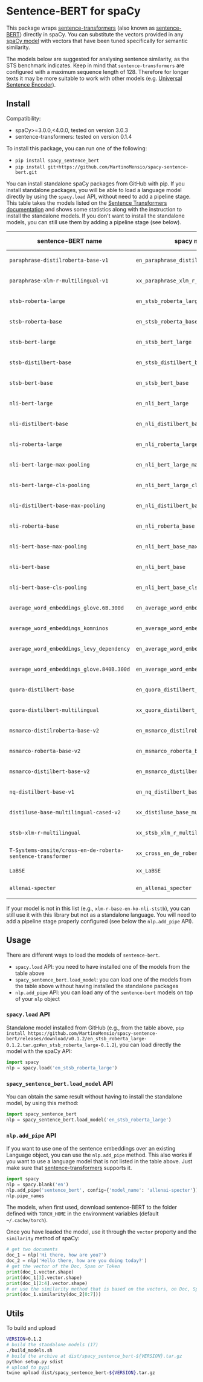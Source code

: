# Sentence-BERT for spaCy

This package wraps [sentence-transformers](https://github.com/UKPLab/sentence-transformers) (also known as [sentence-BERT](http://arxiv.org/abs/1908.10084)) directly in spaCy.
You can substitute the vectors provided in any [spaCy model](https://spacy.io/models) with vectors that have been tuned specifically for semantic similarity.

The models below are suggested for analysing sentence similarity, as the STS benchmark indicates.
Keep in mind that `sentence-transformers` are configured with a maximum sequence length of 128. Therefore for longer texts it may be more suitable to work with other models (e.g. [Universal Sentence Encoder](https://github.com/MartinoMensio/spacy-universal-sentence-encoder-tfhub)).

## Install

Compatibility:
- spaCy>=3.0.0,<4.0.0, tested on version 3.0.3
- sentence-transformers: tested on version 0.1.4

To install this package, you can run one of the following:

- `pip install spacy_sentence_bert`
-  `pip install git+https://github.com/MartinoMensio/spacy-sentence-bert.git`

You can install standalone spaCy packages from GitHub with pip. If you install standalone packages, you will be able to load a language model directly by using the `spacy.load` API, without need to add a pipeline stage.
This table takes the models listed on the [Sentence Transformers documentation](https://www.sbert.net/docs/pretrained_models.html) and shows some statistics along with the instruction to install the standalone models.
If you don't want to install the standalone models, you can still use them by adding a pipeline stage (see below).


|  sentence-BERT name                    |  spacy model name  |  dimensions          |  language  | STS benchmark | standalone install |
|----------------------------------------|--------------------|----------------------|------------|---------------|---------|
| `paraphrase-distilroberta-base-v1`     | `en_paraphrase_distilroberta_base_v1`            |  768 | en | 81.81          | `pip install https://github.com/MartinoMensio/spacy-sentence-bert/releases/download/v0.1.2/en_paraphrase_distilroberta_base_v1-0.1.2.tar.gz#en_paraphrase_distilroberta_base_v1-0.1.2`  |
| `paraphrase-xlm-r-multilingual-v1`     | `xx_paraphrase_xlm_r_multilingual_v1`            |  768 | 50+ | 83.50          | `pip install https://github.com/MartinoMensio/spacy-sentence-bert/releases/download/v0.1.2/xx_paraphrase_xlm_r_multilingual_v1-0.1.2.tar.gz#xx_paraphrase_xlm_r_multilingual_v1-0.1.2`  |
| `stsb-roberta-large`   | `en_stsb_roberta_large`   | 1024 | en | 86.39          | `pip install https://github.com/MartinoMensio/spacy-sentence-bert/releases/download/v0.1.2/en_stsb_roberta_large-0.1.2.tar.gz#en_stsb_roberta_large-0.1.2`  |
| `stsb-roberta-base`    | `en_stsb_roberta_base`    |  768 | en | 85.44          | `pip install https://github.com/MartinoMensio/spacy-sentence-bert/releases/download/v0.1.2/en_stsb_roberta_base-0.1.2.tar.gz#en_stsb_roberta_base-0.1.2`  |
| `stsb-bert-large`      | `en_stsb_bert_large`      | 1024 | en | 85.29          | `pip install https://github.com/MartinoMensio/spacy-sentence-bert/releases/download/v0.1.2/en_stsb_bert_large-0.1.2.tar.gz#en_stsb_bert_large-0.1.2`  |
| `stsb-distilbert-base` | `en_stsb_distilbert_base` |  768 | en | 85.16          | `pip install https://github.com/MartinoMensio/spacy-sentence-bert/releases/download/v0.1.2/en_stsb_distilbert_base-0.1.2.tar.gz#en_stsb_distilbert_base-0.1.2`  |
| `stsb-bert-base`       | `en_stsb_bert_base`       |  768 | en | 85.14          | `pip install https://github.com/MartinoMensio/spacy-sentence-bert/releases/download/v0.1.2/en_stsb_bert_base-0.1.2.tar.gz#en_stsb_bert_base-0.1.2`  |
| `nli-bert-large`           | `en_nli_bert_large`           | 1024 | en | 79.19          | `pip install https://github.com/MartinoMensio/spacy-sentence-bert/releases/download/v0.1.2/en_nli_bert_large-0.1.2.tar.gz#en_nli_bert_large-0.1.2`  |
| `nli-distilbert-base`      | `en_nli_distilbert_base`      |  768 | en | 78.69          | `pip install https://github.com/MartinoMensio/spacy-sentence-bert/releases/download/v0.1.2/en_nli_distilbert_base-0.1.2.tar.gz#en_nli_distilbert_base-0.1.2`  |
| `nli-roberta-large`        | `en_nli_roberta_large`        | 1024 | en | 78.69          | `pip install https://github.com/MartinoMensio/spacy-sentence-bert/releases/download/v0.1.2/en_nli_roberta_large-0.1.2.tar.gz#en_nli_roberta_large-0.1.2`  |
| `nli-bert-large-max-pooling`            | `en_nli_bert_large_max_pooling`            | 1024 | en | 78.41          | `pip install https://github.com/MartinoMensio/spacy-sentence-bert/releases/download/v0.1.2/en_nli_bert_large_max_pooling-0.1.2.tar.gz#en_nli_bert_large_max_pooling-0.1.2`  |
| `nli-bert-large-cls-pooling`             | `en_nli_bert_large_cls_pooling`            | 1024 | en | 78.29          | `pip install https://github.com/MartinoMensio/spacy-sentence-bert/releases/download/v0.1.2/en_nli_bert_large_cls_pooling-0.1.2.tar.gz#en_nli_bert_large_cls_pooling-0.1.2`  |
| `nli-distilbert-base-max-pooling`             | `en_nli_distilbert_base_max_pooling`            | 768 | en | 77.61          | `pip install https://github.com/MartinoMensio/spacy-sentence-bert/releases/download/v0.1.2/en_nli_distilbert_base_max_pooling-0.1.2.tar.gz#en_nli_distilbert_base_max_pooling-0.1.2`  |
| `nli-roberta-base`         | `en_nli_roberta_base`         |  768 | en | 77.49          | `pip install https://github.com/MartinoMensio/spacy-sentence-bert/releases/download/v0.1.2/en_nli_roberta_base-0.1.2.tar.gz#en_nli_roberta_base-0.1.2`  |
| `nli-bert-base-max-pooling`             | `en_nli_bert_base_max_pooling`             |  768 | en | 77.21          | `pip install https://github.com/MartinoMensio/spacy-sentence-bert/releases/download/v0.1.2/en_nli_bert_base_max_pooling-0.1.2.tar.gz#en_nli_bert_base_max_pooling-0.1.2`  |
| `nli-bert-base`            | `en_nli_bert_base`            |  768 | en | 77.12          | `pip install https://github.com/MartinoMensio/spacy-sentence-bert/releases/download/v0.1.2/en_nli_bert_base-0.1.2.tar.gz#en_nli_bert_base-0.1.2`  |
| `nli-bert-base-cls-pooling`              | `en_nli_bert_base_cls_pooling`              |  768 | en | 76.30          | `pip install https://github.com/MartinoMensio/spacy-sentence-bert/releases/download/v0.1.2/en_nli_bert_base_cls_pooling-0.1.2.tar.gz#en_nli_bert_base_cls_pooling-0.1.2`  |
| `average_word_embeddings_glove.6B.300d`              | `en_average_word_embeddings_glove.6B.300d`              |  768 | en | 61.77          | `pip install https://github.com/MartinoMensio/spacy-sentence-bert/releases/download/v0.1.2/en_average_word_embeddings_glove.6B.300d-0.1.2.tar.gz#en_average_word_embeddings_glove.6B.300d-0.1.2`  |
| `average_word_embeddings_komninos`              | `en_average_word_embeddings_komninos`              |  768 | en | 61.56          | `pip install https://github.com/MartinoMensio/spacy-sentence-bert/releases/download/v0.1.2/en_average_word_embeddings_komninos-0.1.2.tar.gz#en_average_word_embeddings_komninos-0.1.2`  |
| `average_word_embeddings_levy_dependency`              | `en_average_word_embeddings_levy_dependency`              |  768 | en | 59.22          | `pip install https://github.com/MartinoMensio/spacy-sentence-bert/releases/download/v0.1.2/en_average_word_embeddings_levy_dependency-0.1.2.tar.gz#en_average_word_embeddings_levy_dependency-0.1.2`  |
| `average_word_embeddings_glove.840B.300d`              | `en_average_word_embeddings_glove.840B.300d`              |  768 | en | 52.54          | `pip install https://github.com/MartinoMensio/spacy-sentence-bert/releases/download/v0.1.2/en_average_word_embeddings_glove.840B.300d-0.1.2.tar.gz#en_average_word_embeddings_glove.840B.300d-0.1.2`  |
| `quora-distilbert-base`              | `en_quora_distilbert_base`              |  768 | en | N/A          | `pip install https://github.com/MartinoMensio/spacy-sentence-bert/releases/download/v0.1.2/en_quora_distilbert_base-0.1.2.tar.gz#en_quora_distilbert_base-0.1.2`  |
| `quora-distilbert-multilingual`              | `xx_quora_distilbert_multilingual`              |  768 | 50+ | N/A          | `pip install https://github.com/MartinoMensio/spacy-sentence-bert/releases/download/v0.1.2/xx_quora_distilbert_multilingual-0.1.2.tar.gz#xx_quora_distilbert_multilingual-0.1.2`  |
| `msmarco-distilroberta-base-v2`              | `en_msmarco_distilroberta_base_v2`              |  768 | en | N/A          | `pip install https://github.com/MartinoMensio/spacy-sentence-bert/releases/download/v0.1.2/en_msmarco_distilroberta_base_v2-0.1.2.tar.gz#en_msmarco_distilroberta_base_v2-0.1.2`  |
| `msmarco-roberta-base-v2`              | `en_msmarco_roberta_base_v2`              |  768 | en | N/A          | `pip install https://github.com/MartinoMensio/spacy-sentence-bert/releases/download/v0.1.2/en_msmarco_roberta_base_v2-0.1.2.tar.gz#en_msmarco_roberta_base_v2-0.1.2`  |
| `msmarco-distilbert-base-v2`              | `en_msmarco_distilbert_base_v2`              |  768 | en | N/A          | `pip install https://github.com/MartinoMensio/spacy-sentence-bert/releases/download/v0.1.2/en_msmarco_distilbert_base_v2-0.1.2.tar.gz#en_msmarco_distilbert_base_v2-0.1.2`  |
| `nq-distilbert-base-v1`              | `en_nq_distilbert_base_v1`              |  768 | en | N/A          | `pip install https://github.com/MartinoMensio/spacy-sentence-bert/releases/download/v0.1.2/en_nq_distilbert_base_v1-0.1.2.tar.gz#en_nq_distilbert_base_v1-0.1.2`  |
| `distiluse-base-multilingual-cased-v2`              | `xx_distiluse_base_multilingual_cased_v2`              |  512 | 50+ | N/A          | `pip install https://github.com/MartinoMensio/spacy-sentence-bert/releases/download/v0.1.2/xx_distiluse_base_multilingual_cased_v2-0.1.2.tar.gz#xx_distiluse_base_multilingual_cased_v2-0.1.2`  |
| `stsb-xlm-r-multilingual`    | `xx_stsb_xlm_r_multilingual`    |  768 | 50+ | N/A | `pip install https://github.com/MartinoMensio/spacy-sentence-bert/releases/download/v0.1.2/xx_stsb_xlm_r_multilingual-0.1.2.tar.gz#xx_stsb_xlm_r_multilingual-0.1.2`  |
| `T-Systems-onsite/cross-en-de-roberta-sentence-transformer`              | `xx_cross_en_de_roberta_sentence_transformer`              |  768 | en,de | N/A          | `pip install https://github.com/MartinoMensio/spacy-sentence-bert/releases/download/v0.1.2/xx_cross_en_de_roberta_sentence_transformer-0.1.2.tar.gz#xx_cross_en_de_roberta_sentence_transformer-0.1.2`  |
| `LaBSE`              | `xx_LaBSE`              |  768 | 109 | N/A          | `pip install https://github.com/MartinoMensio/spacy-sentence-bert/releases/download/v0.1.2/xx_LaBSE-0.1.2.tar.gz#xx_LaBSE-0.1.2`  |
| `allenai-specter`              | `en_allenai_specter`              |  768 | en | N/A          | `pip install https://github.com/MartinoMensio/spacy-sentence-bert/releases/download/v0.1.2/en_allenai_specter-0.1.2.tar.gz#en_allenai_specter-0.1.2`  |

If your model is not in this list (e.g., `xlm-r-base-en-ko-nli-ststb`), you can still use it with this library but not as a standalone language. You will need to add a pipeline stage properly configured (see below the `nlp.add_pipe` API).



## Usage

There are different ways to load the models of `sentence-bert`.

- `spacy.load` API: you need to have installed one of the models from the table above
- `spacy_sentence_bert.load_model`: you can load one of the models from the table above without having installed the standalone packages
- `nlp.add_pipe` API: you can load any of the `sentence-bert` models on top of your `nlp` object


### `spacy.load` API

Standalone model installed from GitHub (e.g., from the table above, `pip install https://github.com/MartinoMensio/spacy-sentence-bert/releases/download/v0.1.2/en_stsb_roberta_large-0.1.2.tar.gz#en_stsb_roberta_large-0.1.2`), you can load directly the model with the spaCy API:

```python
import spacy
nlp = spacy.load('en_stsb_roberta_large')
```

### `spacy_sentence_bert.load_model` API

You can obtain the same result without having to install the standalone model, by using this method:

```python
import spacy_sentence_bert
nlp = spacy_sentence_bert.load_model('en_stsb_roberta_large')
```

### `nlp.add_pipe` API

If you want to use one of the sentence embeddings over an existing Language object, you can use the `nlp.add_pipe` method.
This also works if you want to use a language model that is not listed in the table above. Just make sure that [sentence-transformers](https://github.com/UKPLab/sentence-transformers) supports it.

```python
import spacy
nlp = spacy.blank('en')
nlp.add_pipe('sentence_bert', config={'model_name': 'allenai-specter'})
nlp.pipe_names
```

The models, when first used, download sentence-BERT to the folder defined with `TORCH_HOME` in the environment variables (default `~/.cache/torch`).

Once you have loaded the model, use it through the `vector` property and the `similarity` method of spaCy:

```python
# get two documents
doc_1 = nlp('Hi there, how are you?')
doc_2 = nlp('Hello there, how are you doing today?')
# get the vector of the Doc, Span or Token
print(doc_1.vector.shape)
print(doc_1[3].vector.shape)
print(doc_1[2:4].vector.shape)
# or use the similarity method that is based on the vectors, on Doc, Span or Token
print(doc_1.similarity(doc_2[0:7]))
```



## Utils

To build and upload
```bash
VERSION=0.1.2
# build the standalone models (17)
./build_models.sh
# build the archive at dist/spacy_sentence_bert-${VERSION}.tar.gz
python setup.py sdist
# upload to pypi
twine upload dist/spacy_sentence_bert-${VERSION}.tar.gz
```